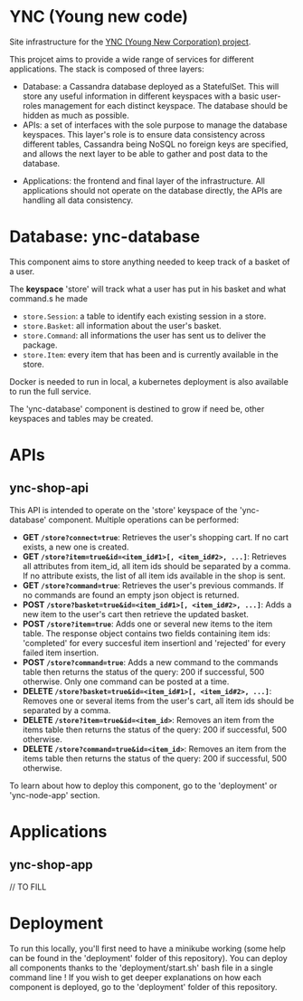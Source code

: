# YNC (Young new code)

Site infrastructure for the [YNC (Young New Corporation) project](http://88.174.59.203:15779/).

This projcet aims to provide a wide range of services for different applications. The stack is composed of three layers:

- Database: a Cassandra database deployed as a StatefulSet. This will store any useful information in different keyspaces with a basic user-roles management for each distinct keyspace. The database should be hidden as much as possible.
- APIs: a set of interfaces with the sole purpose to manage the database keyspaces. This layer's role is to ensure data consistency across different tables, Cassandra being NoSQL no foreign keys are specified, and allows the next layer to be able to gather and post data to the database.
<!-- - APIs: a set of interfaces will be available to handle different keyspaces in the database. Those APIs should be exposed to the WAN so that anyone can re-use a previously created API for different purposes. -->
- Applications: the frontend and final layer of the infrastructure. All applications should not operate on the database directly, the APIs are handling all data consistency.

# Database: ync-database

This component aims to store anything needed to keep track of a basket of a user.

The __keyspace__ 'store' will track what a user has put in his basket and what command.s he made

- `store.Session`: a table to identify each existing session in a store.
- `store.Basket`: all information about the user's basket.
- `store.Command`: all informations the user has sent us to deliver the package.
- `store.Item`: every item that has been and is currently available in the store.

Docker is needed to run in local, a kubernetes deployment is also available to run the full service.

The 'ync-database' component is destined to grow if need be, other keyspaces and tables may be created.

# APIs

## ync-shop-api

This API is intended to operate on the 'store' keyspace of the 'ync-database' component. Multiple operations can be performed:

- **GET `/store?connect=true`**: Retrieves the user's shopping cart. If no cart exists, a new one is created.
- **GET `/store?item=true&id=<item_id#1>[, <item_id#2>, ...]`**: Retrieves all attributes from item_id, all item ids should be separated by a comma. If no attribute exists, the list of all item ids available in the shop is sent.
- **GET `/store?command=true`**: Retrieves the user's previous commands. If no commands are found an empty json object is returned.
- **POST `/store?basket=true&id=<item_id#1>[, <item_id#2>, ...]`**: Adds a new item to the user's cart then retrieve the updated basket.
- **POST `/store?item=true`**: Adds one or several new items to the item table. The response object contains two fields containing item ids: 'completed' for every succesful item insertionl and 'rejected' for every failed item insertion.
- **POST `/store?command=true`**: Adds a new command to the commands table then returns the status of the query: 200 if successful, 500 otherwise. Only one command can be posted at a time.
- **DELETE `/store?basket=true&id=<item_id#1>[, <item_id#2>, ...]`**: Removes one or several items from the user's cart, all item ids should be separated by a comma.
- **DELETE `/store?item=true&id=<item_id>`**: Removes an item from the items table then returns the status of the query: 200 if successful, 500 otherwise.
- **DELETE `/store?command=true&id=<item_id>`**: Removes an item from the items table then returns the status of the query: 200 if successful, 500 otherwise.

To learn about how to deploy this component, go to the 'deployment' or 'ync-node-app' section.

# Applications

## ync-shop-app

// TO FILL

# Deployment

To run this locally, you'll first need to have a minikube working (some help can be found in the 'deployment' folder of this repository). You can deploy all components thanks to the 'deployment/start.sh' bash file in a single command line ! If you wish to get deeper explanations on how each component is deployed, go to the 'deployment' folder of this repository.